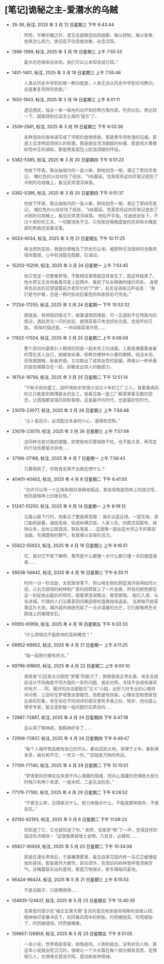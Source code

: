 # [笔记]诡秘之主-爱潜水的乌贼


-   35-36, 标注, 2025 年 3 月 12 日星期三 下午 6:43:44

    > 然而，半睡半醒之时，意志总是飘忽如同烟雾，难以控制，难以收束，他再怎么努力，依旧忍不住思维发散，杂念浮现。

-   1398-1399, 标注, 2025 年 3 月 19 日星期三 上午 7:55:33

    > 最大的恐惧来自未知，我们可以让未知变成已知。”

<!--listend-->

-   1401-1401, 标注, 2025 年 3 月 19 日星期三 上午 7:55:46

    > 人类从历史中学到的唯一教训就是，人类无法从历史中学到任何教训，总是重复同样的悲剧。”

<!--listend-->

-   1502-1503, 标注, 2025 年 3 月 19 日星期三 上午 8:01:11

    > 遇见困扰，我会一条一条地列出坏和好两方面内容，列完以后，再比较一下，就能得到应该怎么做的‘提示’了。

<!--listend-->

-   2559-2561, 标注, 2025 年 3 月 19 日星期三 下午 6:53:36

    > 各种混杂的香味谱写成了浓郁的食物序曲，那是煮牛肉弥漫的勾魂，那是土豆泥明显而持久的刺激，那是豌豆浓汤甜腻的纠缠，那是炖大黄微妙而中正的调和，那是黑麦面包上奶油清甜的环绕。

-   5382-5385, 标注, 2025 年 3 月 20 日星期四 下午 6:51:23

    > 他放下怀表，取出抽屉内的一盒火柴，刷地划亮一根，凑近了那四页笔记。 橘红色的火焰咬住了纸张，飞快蔓延。克莱恩将这四页笔记放到了木制的垃圾桶上，看见灰烬漂浮掉落。

<!--listend-->

-   5382-5386, 标注, 2025 年 3 月 20 日星期四 下午 6:51:37

    > 他放下怀表，取出抽屉内的一盒火柴，刷地划亮一根，凑近了那四页笔记。 橘红色的火焰咬住了纸张，飞快蔓延。克莱恩将这四页笔记放到了木制的垃圾桶上，看见灰烬漂浮掉落。 他松开手指，任由纸张坠下，不过十来秒的工夫，一切都消失不见，只有那还略微盘旋的灰烬和木桶底部的焦痕述说着往事。

<!--listend-->

-   9033-9034, 标注, 2025 年 3 月 21 日星期五 下午 10:17:25

    > 每当想到这些，我就仿佛触及了历史的尘埃，被那种无法扭转的沧桑和宿命震撼，心中有诗篇在酝酿，在涌动，

<!--listend-->

-   15203-15206, 标注, 2025 年 3 月 24 日星期一 上午 7:53:45

    > 他只觉这一切更像梦境，不敢相信事情就这样发生了，就这样结束了。 他木然又无言地看着邓恩上前两步，看到了队长略微佝偻的背影。 身穿黑色风衣的邓恩望着前方老尼尔的“尸体”，自言自语般沉声说道： “我们是守护者，也是一群时刻对抗着危险和疯狂的可怜虫。”

<!--listend-->

-   17254-17255, 标注, 2025 年 3 月 24 日星期一 下午 10:52:32

    > 那就是，有预案的情况下，做事谨慎而理智，可一旦遇到不在预案内的情况，遇到灵光一闪的状态，就很容易只考虑好的方面，忽视坏的可能。 简单的描述是，一冲动就容易作死……

<!--listend-->

-   17922-17924, 标注, 2025 年 3 月 25 日星期二 上午 8:08:08

    > 整个房间内最吸引人眼球的则是一副未完工的油画，上面是裸露着身躯的雪伦夫人自己，她褐发如瀑，棕眸仿佛林中小鹿的眼睛，纯洁水润，但弯眉翘眼，挺鼻娇唇，又勾勒出了成熟女性的妩媚，两者以一种矛盾的姿态被糅合在一起，却散发出惊人的魅惑力。

<!--listend-->

-   18754-18756, 标注, 2025 年 3 月 25 日星期二 下午 12:51:14

    > “不断夭折的童工，因环境和辛苦很少活过十年的工厂工人，冒着重病风险又只能拿到微薄薪水的女工，我看见每一座工厂都笼罩着无数的怨念，让周围都变得压抑和昏暗，这是最坏的时代，也是最好的时代，

<!--listend-->

-   23076-23077, 标注, 2025 年 3 月 26 日星期三 上午 7:56:48

    > “占卜是启示，必须配合本身的小心、谨慎和克制。”

-   23078-23079, 标注, 2025 年 3 月 26 日星期三 上午 7:57:08

    > 这同样也是对我的提醒，即使我有灰雾隔绝干扰，也不能大意，再笃定的行动也要留点余地……

-   37198-37198, 标注, 2025 年 4 月 7 日星期一 上午 7:56:43

    > 只要我疯了，你就肯定猜不出我在想什么？

<!--listend-->

-   40401-40402, 标注, 2025 年 4 月 8 日星期二 下午 6:41:50

    > “也许可以用一个比喻来相对准确地描述，某些怪物是肉体上的缝合怪，他则是精神上的缝合怪。”

<!--listend-->

-   51247-51250, 标注, 2025 年 4 月 14 日星期一 上午 8:19:12

    > 沿着山路下行时，他看见了整座拜亚姆： 海水淡蓝近绿，一望无垠，港口船帆层叠，烟囱高耸，街道纵横交错，人来人往，四周庄园密布，植物众多，远处公路宽阔，铁轨笔直……这就像一副出自大师之手的美丽油画，充满蓬勃的朝气，有着难以言喻的活力。

<!--listend-->

-   55922-55923, 标注, 2025 年 4 月 16 日星期三 上午 8:16:51

    > 哎，我对它不够了解啊，果然是什么都懂一点什么都只懂一点的键盘强者……

<!--listend-->

-   56638-56642, 标注, 2025 年 4 月 16 日星期三 下午 6:35:11

    > 时间一分一秒流逝，太阳渐渐落下，将山峰左侧的蔚蓝海洋染得如同火烧，让右方碧绿的树林和广袤的田野蒙上了一片金黄。所有的颜色都在这一刻绽放出最后的明亮，接着便逐渐黯淡，直至昏暗。 船只入港，马车进城，忙碌的人们沿着麦田间果园旁的道路陆续返家。 当黑暗开始笼罩这片大地，城内城外相继亮起了一点点温暖的光芒，它们就像黑色天鹅绒上的璀璨宝石。

<!--listend-->

-   61955-61956, 标注, 2025 年 4 月 18 日星期五 下午 9:33:33

    > “什么烦恼也不能影响吃饭和睡觉！”

<!--listend-->

-   66852-66852, 标注, 2025 年 4 月 21 日星期一 上午 8:11:25

    > “每一段旅行都有终点。”

<!--listend-->

-   69796-69800, 标注, 2025 年 4 月 22 日星期二 上午 8:00:10

    > 值夜者”们还是太过相信“梦魇”的能力了，换做是我主导此事，肯定会提前设计不同角度不同方面的一系列问题，彼此对照，寻找不协调有漏洞的地方……呵，最好的办法是联合“正义”小姐，出好几份专业的心理测评问卷，让目标在梦境里全部做完，他若是有伪装，心理状态和想表现出来的形象，肯定会在不同测评的结论里有矛盾之处，除非，他也是心理学专家，能注意到每一组问题的实质目的……

<!--listend-->

-   72887-72887, 标注, 2025 年 4 月 24 日星期四 下午 6:47:18

    > 自从得了精神病，我精神好多了……

<!--listend-->

-   72956-72957, 标注, 2025 年 4 月 24 日星期四 下午 6:49:47

    > “每个人每件物品都有自己的尽头，都会回到大地，深埋于土中，重新再发芽，抽长和开花，一世又一世。”“这就是万物的命运，

<!--listend-->

-   77139-77140, 标注, 2025 年 4 月 29 日星期二 下午 12:10:01

    > “梦境里的恐惧往往来源于内心潜藏的情绪，而内心潜藏的恐惧绝大部分时候只有两个来源，一是未知，二是无法抗拒。”

<!--listend-->

-   77179-77180, 标注, 2025 年 4 月 29 日星期二 下午 6:28:52

    > “不管怎么样，总得做点什么，努力地做点什么，不能就那样放弃，不做反抗。”

-   82192-82193, 标注, 2025 年 5 月 6 日星期二 下午 11:09:23

    > 你知道了它，它也就知道了你。” 突然，克莱恩“咦”了一声，觉得这样的描述有点眼熟！ “这很像黄昏隐士会啊，凡有言，必被知……

<!--listend-->

-   95927-95929, 标注, 2025 年 5 月 20 日星期二 下午 10:34:08

    > 那是在漫长黑夜后，于晨曦薄雾里，看见自家花园内有一朵花正缓慢绽放的喜悦，那是离开大都市，前往郊外，在雨后的树林里呼吸清爽空气，目睹蘑菇长出的喜悦，那是万物滋长，新生降临的喜悦。

<!--listend-->

-   96424-96424, 标注, 2025 年 5 月 21 日星期三 上午 8:15:53

    > 不是没脑子，只是懒得用……

<!--listend-->

-   124835-124837, 标注, 2025 年 5 月 23 日星期五 下午 12:40:35

    > 克莱恩的意识在“福生玄黄天尊”复苏的意志和安提哥努斯的自我认知、精神烙印连番冲击下，如同暴风雨中的帆船，时而被抛高，时而被拍下，时而被侵蚀，时而被横推。

<!--listend-->

-   126857-126859, 标注, 2025 年 5 月 23 日星期五 下午 8:51:05

    > 一本小说，世界观是骨架，剧情是肉，人物则是血，没有好的人物，那这本小说就会死沉沉的，很难让一个大长篇在每个部分都有意思，足够吸引人，也很难去营造共鸣、感动和各种情绪。

